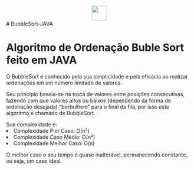 <div align="center">
<div style="display: inline_block"><br>
     <img align="center" height="40" width="40" src="https://lksistemas.com.br/img/icons/Java-Light.svg">
     </div>
</div>
# BubbleSort-JAVA
<h1>Algoritmo de Ordenação Buble Sort feito em JAVA</h1>
<p>O BubbleSort é conhecido pela sua simplicidade e pela eficácia ao realizar ordenações em um número limitado de valores. </p>
<p>Seu princípio baseia-se na troca de valores entre posições consecutivas, fazendo com que valores altos ou baixos (dependendo da forma de ordenação desejada) 
“borbulhem” para o final da fila, por isso este algoritmo é chamado de BubbleSort. </p>Sua complexidade é:

<li>Complexidade Pior Caso: O(n²)</li>
<li>Complexidade Caso Médio: O(n²)</li>
<li>Complexidade Melhor Caso: O(n)</li>
<p>O melhor caso o seu tempo é quase inalterável, permanecendo constante, ou seja, um caso ideal.</p>



